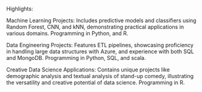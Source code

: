 Highlights:

Machine Learning Projects: Includes predictive models and classifiers using Random Forest, CNN, and kNN, demonstrating practical applications in various domains. Programming in Python, and R. 

Data Engineering Projects: Features ETL pipelines, showcasing proficiency in handling large data structures with Azure, and experience with both SQL and MongoDB. Programming in Python, SQL, and scala. 

Creative Data Science Applications: Contains unique projects like demographic analysis and textual analysis of stand-up comedy, illustrating the versatility and creative potential of data science. Programming in R. 
